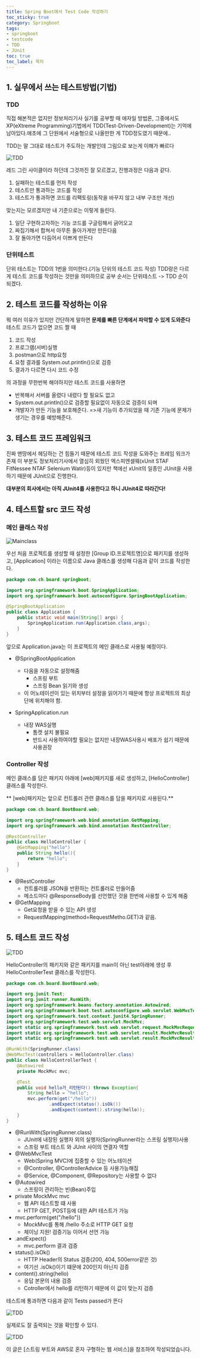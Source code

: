 ```yaml
---
title: Spring Boot에서 Test Code 작성하기
toc_sticky: true
category: Springboot
tags:
- springboot
- testcode
- TDD
- JUnit
toc: true
toc_label: 목차
---
```


## 1. 실무에서 쓰는 테스트방법(기법)
### TDD
직접 해본적은 없지만 정보처리기사 실기를 공부할 때 애자일 방법론, 그중에서도 XP(eXtreme Programming)기법에서 TDD(Test-Driven-Development)는 기억에 남아있다.애초에 그 단원에서 서술형으로 나올만한 게 TDD정도였기 때문에..

TDD는 말 그대로 테스트가 주도하는 개발인데 그림으로 보는게 이해가 빠르다

![TDD](/assets/images/SpringBoot/2/TDD.PNG)

레드 그린 사이클이라 하던데 그것까진 잘 모르겠고, 진행과정은 다음과 같다.
1. 실패하는 테스트를 먼저 작성
2. 테스트만 통과하는 코드를 작성
3. 테스트가 통과하면 코드를 리팩토링(동작을 바꾸지 않고 내부 구조만 개선)

맞는지는 모르겠지만 내 기준으로는 이렇게 들린다.
1. 일단 구현하고자하는 기능 코드를 구글링해서 긁어오고
2. 짜집기해서 합쳐서 아무튼 돌아가게만 만든다음
3. 잘 돌아가면 다듬어서 이쁘게 만든다



### 단위테스트
단위 테스트는 TDD의 1번을 의미한다.(기능 단위의 테스트 코드 작성)
TDD랑은 다르게 테스트 코드를 작성하는 것만을 의미하므로 공부 순서는 단위테스트 -> TDD 순이 되겠다.

## 2. 테스트 코드를 작성하는 이유

뭐 여러 이유가 있지만 간단하게 말하면 **문제를 빠른 단계에서 파악할 수 있게 도와준다**
테스트 코드가 없으면 코드 짤 때 
1. 코드 작성
2. 프로그램(서버)실행
3. postman으로 http요청
4. 요청 결과를 System.out.println()으로 검증
5. 결과가 다르면 다시 코드 수정

의 과정을 무한반복 해야하지만 테스트 코드를 사용하면 
+ 반복해서 서버를 올렸다 내렸다 할 필요도 없고 
+ System.out.println()으로 검증할 필요없이 자동으로 검증이 되며
+ 개발자가 만든 기능을 보호해준다.
  =>새 기능이 추가되었을 때 기존 기능에 문제가 생기는 경우를 예방해준다.

## 3. 테스트 코드 프레임워크

진짜 맨땅에서 헤딩하는 건 힘들기 때문에 테스트 코드 작성을 도와주는 프레임 워크가 존재
이 부분도 정보처리기사에서 열심히 외웠던 엑스피엔셀웨(xUnit STAF FitNessee NTAF Selenium Watir)등이 있지만 책에선 xUnit의 일종인 JUnit을 사용하기 때문에 JUnit으로 진행한다.

**대부분의 회사에서는 아직 JUnit4를 사용한다고 하니 JUnit4로 따라간다!**

## 4. 테스트할 src 코드 작성

### 메인 클래스 작성

![Mainclass](/assets/images/SpringBoot/2/mainclass.PNG)

우선 처음 프로젝트를 생성할 때 설정한 [Group ID.프로젝트명]으로 패키지를 생성하고, [Application] 이라는 이름으로 Java 클래스를 생성해 다음과 같이 코드를 작성한다.

~~~java
package com.ch.board.springboot;

import org.springframework.boot.SpringApplication;
import org.springframework.boot.autoconfigure.SpringBootApplication;

@SpringBootApplication
public class Application {
    public static void main(String[] args) {
        SpringApplication.run(Application.class,args);
    }
}
~~~

앞으로 Application.java는 이 프로젝트의 메인 클래스로 사용될 예정이다.

+ @SpringBootApplication
  + 다음을 자동으로 설정해줌
    + 스프링 부트
    + 스프링 Bean 읽기와 생성
  + 이 어노테이션이 있는 위치부터 설정을 읽어가기 때문에 항상 프로젝트의 최상단에 위치해야 함.

+ SpringApplication.run
  + 내장 WAS실행
    + 톰캣 설치 불필요
    + 반드시 사용하여야할 필요는 없지만 내장WAS사용시 배포가 쉽기 때문에 사용권장

### Controller 작성

메인 클래스를 담은 패키지 아래에 [web]패키지를 새로 생성하고, [HelloController] 클래스를 작성한다.

** [web]패키지는 앞으로 컨트롤러 관련 클래스를 담을 패키지로 사용된다.**

~~~java
package com.ch.board.BootBoard.web;

import org.springframework.web.bind.annotation.GetMapping;
import org.springframework.web.bind.annotation.RestController;

@RestController
public class HelloController {
    @GetMapping("hello")
    public String hello(){
        return "hello";
    }
}
~~~

+ @RestController
  + 컨트롤러를 JSON을 반환하는 컨트롤러로 만들어줌
  + 메소드마다 @ResponseBody를 선언했던 것을 한번에 사용할 수 있게 해줌
+ @GetMapping
  + Get요청을 받을 수 있는 API 생성
  + RequestMapping(method=RequestMetho.GET)과 같음.


## 5. 테스트 코드 작성

![TDD](/assets/images/SpringBoot/2/testclass.PNG)

HelloController의 패키지와 같은 패키지를 main이 아닌 test아래에 생성 후 HelloControllerTest 클래스를 작성한다.

~~~java
package com.ch.board.BootBoard.web;

import org.junit.Test;
import org.junit.runner.RunWith;
import org.springframework.beans.factory.annotation.Autowired;
import org.springframework.boot.test.autoconfigure.web.servlet.WebMvcTest;
import org.springframework.test.context.junit4.SpringRunner;
import org.springframework.test.web.servlet.MockMvc;
import static org.springframework.test.web.servlet.request.MockMvcRequestBuilders.get;
import static org.springframework.test.web.servlet.result.MockMvcResultMatchers.content;
import static org.springframework.test.web.servlet.result.MockMvcResultMatchers.status;

@RunWith(SpringRunner.class)
@WebMvcTest(controllers = HelloController.class)
public class HelloControllerTest {
    @Autowired
    private MockMvc mvc;

    @Test
    public void hello가_리턴된다() throws Exception{
        String hello = "hello";
        mvc.perform(get("/hello"))
                .andExpect(status().isOk())
                .andExpect(content().string(hello));
    }
}

~~~

+ @RunWith(SpringRunner.class)
  + JUnit에 내장된 실행자 외의 실행자(SpringRunner라는 스프링 실행자)사용
  + 스프링 부트 테스트 와 JUnit 사이의 연결자 역할
+ @WebMvcTest
  + Web(Spring MVC)에 집중할 수 있는 어노테이션
  + @Controller, @ControllerAdvice 등 사용가능해짐
  + @Service, @Component, @Repository는 사용할 수 없다
+ @Autowired
  + 스프링이 관리하는 빈(Bean)주입
+ private MockMvc mvc
  + 웹 API 테스트할 떄 사용
  + HTTP GET, POST등에 대한 API 테스트가 가능
+ mvc.perform(get("/hello"))
  + MockMvc를 통해 /hello 주소로 HTTP GET 요청
  + 체이닝 지원! 검증기능 이어서 선언 가능
+ .andExpect()
  + mvc.perform 결과 검증
+ status().isOk()
  + HTTP Header의 Status 검증(200, 404, 500error같은 것)
  + 여기선 .isOk()이기 떄문에 200인지 아닌지 검증
+ content().string(hello)
  + 응답 본문의 내용 검증
  + Cotroller에서 hello를 리턴하기 때문에 이 값이 맞는지 검증



테스트에 통과하면 다음과 같이 Tests passed가 뜬다

![TDD](/assets/images/SpringBoot/2/pass.PNG)

실제로도 잘 출력되는 것을 확인할 수 있다.

![TDD](/assets/images/SpringBoot/2/result.PNG)





이 글은 [스트링 부트와 AWS로 혼자 구형하는 웹 서비스]을 참조하여 작성되었습니다.
